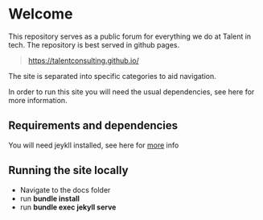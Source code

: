 # Welcome

This repository serves as a public forum for everything we do at Talent in tech. The repository is best served in github pages.

> https://talentconsulting.github.io/

The site is separated into specific categories to aid navigation.

In order to run this site you will need the usual dependencies, see here for more information.

## Requirements and dependencies

You will need jeykll installed, see here for [more](https://docs.github.com/en/pages/setting-up-a-github-pages-site-with-jekyll/testing-your-github-pages-site-locally-with-jekyll]) info

## Running the site locally

- Navigate to the docs folder
- run __bundle install__
- run __bundle exec jekyll serve__